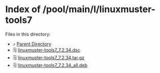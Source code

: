 
# Index of /pool/main/l/linuxmuster-tools7
Files in this directory:
- ⤴ [Parent Directory](../)
- 🗒 [linuxmuster-tools7_7.2.34.dsc](linuxmuster-tools7_7.2.34.dsc)
- 🗒 [linuxmuster-tools7_7.2.34.tar.gz](linuxmuster-tools7_7.2.34.tar.gz)
- 🗒 [linuxmuster-tools7_7.2.34_all.deb](linuxmuster-tools7_7.2.34_all.deb)
